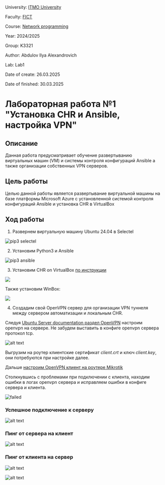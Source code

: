 University: [ITMO University](https://itmo.ru/ru/)

Faculty: [FICT](https://fict.itmo.ru)

Course: [Network programming](https://github.com/itmo-ict-faculty/network-programming)

Year: 2024/2025

Group: K3321

Author: Abdulov Ilya Alexandrovich

Lab: Lab1

Date of create: 26.03.2025

Date of finished: 30.03.2025

# Лабораторная работа №1 "Установка CHR и Ansible, настройка VPN"

## Описание

Данная работа предусматривает обучение развертыванию виртуальных машин (VM) и системы контроля конфигураций Ansible а также организации собственных VPN серверов.

## Цель работы

Целью данной работы является развертывание виртуальной машины на базе платформы Microsoft Azure с установленной системой контроля конфигураций Ansible и установка CHR в VirtualBox

## Ход работы

1. Развернем виртуальную машину Ubuntu 24.04 в Selectel

![pip3 selectel](selectel.png)

2. Установим Python3 и Ansible

![pip3 ansible](ansible.png)

3. Установим CHR on VirtualBox [по инструкции](https://help.mikrotik.com/docs/spaces/ROS/pages/262864931/CHR+installing+on+VirtualBox)

![](mikrotik.png)

Также установим WinBox:

![](winbox.png)

4. Создадим свой OpenVPN сервер для организации VPN туннеля между сервером автоматизации и локальным CHR.

Следуя [Ubuntu Server documentation раздел OpenVPN](https://documentation.ubuntu.com/server/how-to/security/install-openvpn/index.html) настроим openvpn на сервере. Не забудем выставить в конфиге openvpn сервера протокол tcp.

![alt text](openvpn-server.png)

Выгрузим на роутер клиентские сертификат *client.crt* и ключ *client.key*, они потребуются при настройке далее.

Дальше [настроим OpenVPN клиент на роутере Mikrotik](https://voxlink.ru/kb/voip-devices-configuration/ovpnclientmikrotik/)

Столкнувшись с проблемами при подключении с клиента, находим ошибки в логах openvpn сервера и исправляем ошибки в конфиге сервера и клиента.

![failed](failed.png)

### Успешное подключение к серверу

![alt text](connected.png)

### Пинг от сервера на клиент
![alt text](ping-routeros.png)

### Пинг от клиента на сервер

![alt text](ping-server.png)

![alt text](lab1-np.drawio.png)